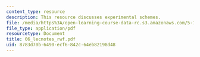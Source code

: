 ```yaml
---
content_type: resource
description: This resource discusses experimental schemes.
file: /media/https%3A/open-learning-course-data-rc.s3.amazonaws.com/5-74-introductory-quantum-mechanics-ii-spring-2004/8783d70b6490ecf6842c64eb82198d48_06_lecnotes_rwf.pdf
file_type: application/pdf
resourcetype: Document
title: 06_lecnotes_rwf.pdf
uid: 8783d70b-6490-ecf6-842c-64eb82198d48
---
```

